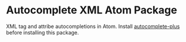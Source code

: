 # Autocomplete XML Atom Package

XML tag and attribe autocompletions in Atom. Install [autocomplete-plus](https://github.com/atom-community/autocomplete-plus) before installing this package.

